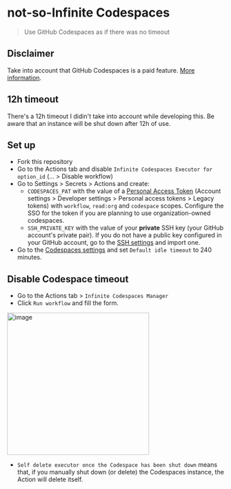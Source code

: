 # not-so-Infinite Codespaces

> Use GitHub Codespaces as if there was no timeout

## Disclaimer

Take into account that GitHub Codespaces is a paid feature. [More information](https://docs.github.com/en/billing/managing-billing-for-github-codespaces/about-billing-for-codespaces).

## 12h timeout

There's a 12h timeout I didin't take into account while developing this. Be aware that an instance will be shut down after 12h of use.

## Set up

* Fork this repository
* Go to the Actions tab and disable `Infinite Codespaces Executor for option_id` (... > Disable workflow)
* Go to Settings > Secrets > Actions and create:
  * `CODESPACES_PAT` with the value of a [Personal Access Token](https://github.com/settings/tokens) (Account settings > Developer settings > Personal access tokens > Legacy tokens) with `workflow`, `read:org` and `codespace` scopes. Configure the SSO for the token if you are planning to use organization-owned codespaces.
  * `SSH_PRIVATE_KEY` with the value of your __private__ SSH key (your GitHub account's private pair). If you do not have a public key configured in your GitHub account, go to the [SSH settings](https://github.com/settings/keys) and import one.
* Go to the [Codespaces settings](https://github.com/settings/codespaces) and set `Default idle timeout` to 240 minutes.

## Disable Codespace timeout

* Go to the Actions tab > `Infinite Codespaces Manager`
* Click `Run workflow` and fill the form.

<img width="329" alt="image" src="https://user-images.githubusercontent.com/46056498/172231658-bb358f80-ec54-482b-8430-a902d8f0590d.png">

  * `Self delete executor once the Codespace has been shut down` means that, if you manually shut down (or delete) the Codespaces instance, the Action will delete itself.
